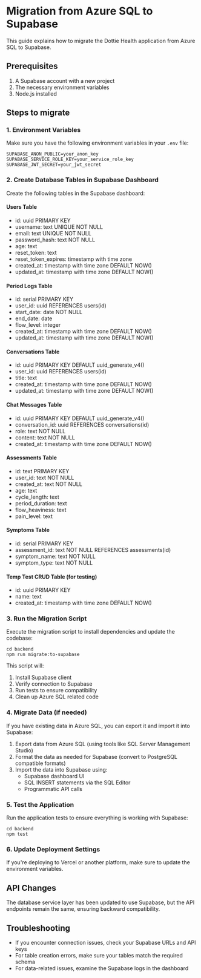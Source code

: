 # Migration from Azure SQL to Supabase

This guide explains how to migrate the Dottie Health application from Azure SQL to Supabase.

## Prerequisites

1. A Supabase account with a new project
2. The necessary environment variables
3. Node.js installed

## Steps to migrate

### 1. Environment Variables

Make sure you have the following environment variables in your `.env` file:

```
SUPABASE_ANON_PUBLIC=your_anon_key
SUPABASE_SERVICE_ROLE_KEY=your_service_role_key
SUPABASE_JWT_SECRET=your_jwt_secret
```

### 2. Create Database Tables in Supabase Dashboard

Create the following tables in the Supabase dashboard:

#### Users Table
- id: uuid PRIMARY KEY
- username: text UNIQUE NOT NULL
- email: text UNIQUE NOT NULL
- password_hash: text NOT NULL
- age: text
- reset_token: text
- reset_token_expires: timestamp with time zone
- created_at: timestamp with time zone DEFAULT NOW()
- updated_at: timestamp with time zone DEFAULT NOW()

#### Period Logs Table
- id: serial PRIMARY KEY
- user_id: uuid REFERENCES users(id)
- start_date: date NOT NULL
- end_date: date
- flow_level: integer
- created_at: timestamp with time zone DEFAULT NOW()
- updated_at: timestamp with time zone DEFAULT NOW()

#### Conversations Table
- id: uuid PRIMARY KEY DEFAULT uuid_generate_v4()
- user_id: uuid REFERENCES users(id)
- title: text
- created_at: timestamp with time zone DEFAULT NOW()
- updated_at: timestamp with time zone DEFAULT NOW()

#### Chat Messages Table
- id: uuid PRIMARY KEY DEFAULT uuid_generate_v4()
- conversation_id: uuid REFERENCES conversations(id)
- role: text NOT NULL
- content: text NOT NULL
- created_at: timestamp with time zone DEFAULT NOW()

#### Assessments Table
- id: text PRIMARY KEY
- user_id: text NOT NULL
- created_at: text NOT NULL
- age: text
- cycle_length: text
- period_duration: text
- flow_heaviness: text
- pain_level: text

#### Symptoms Table
- id: serial PRIMARY KEY
- assessment_id: text NOT NULL REFERENCES assessments(id)
- symptom_name: text NOT NULL
- symptom_type: text NOT NULL

#### Temp Test CRUD Table (for testing)
- id: uuid PRIMARY KEY
- name: text
- created_at: timestamp with time zone DEFAULT NOW()

### 3. Run the Migration Script

Execute the migration script to install dependencies and update the codebase:

```
cd backend
npm run migrate:to-supabase
```

This script will:
1. Install Supabase client
2. Verify connection to Supabase
3. Run tests to ensure compatibility
4. Clean up Azure SQL related code

### 4. Migrate Data (if needed)

If you have existing data in Azure SQL, you can export it and import it into Supabase:

1. Export data from Azure SQL (using tools like SQL Server Management Studio)
2. Format the data as needed for Supabase (convert to PostgreSQL compatible formats)
3. Import the data into Supabase using:
   - Supabase dashboard UI
   - SQL INSERT statements via the SQL Editor
   - Programmatic API calls

### 5. Test the Application

Run the application tests to ensure everything is working with Supabase:

```
cd backend
npm test
```

### 6. Update Deployment Settings

If you're deploying to Vercel or another platform, make sure to update the environment variables.

## API Changes

The database service layer has been updated to use Supabase, but the API endpoints remain the same, ensuring backward compatibility.

## Troubleshooting

- If you encounter connection issues, check your Supabase URLs and API keys
- For table creation errors, make sure your tables match the required schema
- For data-related issues, examine the Supabase logs in the dashboard 